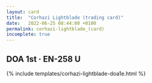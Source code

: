 ```yaml
---
layout: card
title:  "Corhazi Lightblade (trading card)"
date:   2022-06-25 08:44:00 +0100
permalink: corhazi-lightblade_(card)
incomplete: true
---
```


## DOA 1st &middot; EN-258 U

{% include templates/corhazi-lightblade-doa1e.html %}